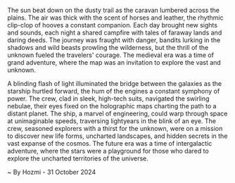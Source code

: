 
The sun beat down on the dusty trail as the caravan lumbered across the plains. The air was thick with the scent of horses and leather, the rhythmic clip-clop of hooves a constant companion. Each day brought new sights and sounds, each night a shared campfire with tales of faraway lands and daring deeds. The journey was fraught with danger, bandits lurking in the shadows and wild beasts prowling the wilderness, but the thrill of the unknown fueled the travelers' courage. The medieval era was a time of grand adventure, where the map was an invitation to explore the vast and unknown. 

A blinding flash of light illuminated the bridge between the galaxies as the starship hurtled forward, the hum of the engines a constant symphony of power. The crew, clad in sleek, high-tech suits, navigated the swirling nebulae, their eyes fixed on the holographic maps charting the path to a distant planet. The ship, a marvel of engineering, could warp through space at unimaginable speeds, traversing lightyears in the blink of an eye. The crew, seasoned explorers with a thirst for the unknown, were on a mission to discover new life forms, uncharted landscapes, and hidden secrets in the vast expanse of the cosmos. The future era was a time of intergalactic adventure, where the stars were a playground for those who dared to explore the uncharted territories of the universe. 

~ By Hozmi - 31 October 2024
